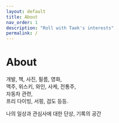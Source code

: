 ```yaml
---
layout: default
title: About 
nav_order: 1
description: "Roll with Taek's interests"
permalink: /
---
```


# About 
개발, 책, 사진, 필름, 영화,    
맥주, 위스키, 와인, 사케, 전통주,  
자동차 관련,  
프리 다이빙, 서핑, 검도 등등.  

나의 일상과 관심사에 대한 단상, 기록의 공간  


